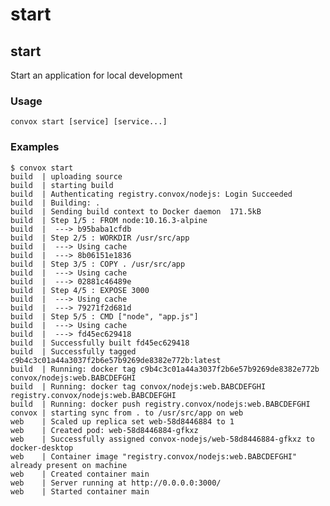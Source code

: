 # start

## start

Start an application for local development

### Usage

    convox start [service] [service...]

### Examples

    $ convox start
    build  | uploading source
    build  | starting build
    build  | Authenticating registry.convox/nodejs: Login Succeeded
    build  | Building: .
    build  | Sending build context to Docker daemon  171.5kB
    build  | Step 1/5 : FROM node:10.16.3-alpine
    build  |  ---> b95baba1cfdb
    build  | Step 2/5 : WORKDIR /usr/src/app
    build  |  ---> Using cache
    build  |  ---> 8b06151e1836
    build  | Step 3/5 : COPY . /usr/src/app
    build  |  ---> Using cache
    build  |  ---> 02881c46489e
    build  | Step 4/5 : EXPOSE 3000
    build  |  ---> Using cache
    build  |  ---> 79271f2d681d
    build  | Step 5/5 : CMD ["node", "app.js"]
    build  |  ---> Using cache
    build  |  ---> fd45ec629418
    build  | Successfully built fd45ec629418
    build  | Successfully tagged c9b4c3c01a44a3037f2b6e57b9269de8382e772b:latest
    build  | Running: docker tag c9b4c3c01a44a3037f2b6e57b9269de8382e772b convox/nodejs:web.BABCDEFGHI
    build  | Running: docker tag convox/nodejs:web.BABCDEFGHI registry.convox/nodejs:web.BABCDEFGHI
    build  | Running: docker push registry.convox/nodejs:web.BABCDEFGHI
    convox | starting sync from . to /usr/src/app on web
    web    | Scaled up replica set web-58d8446884 to 1
    web    | Created pod: web-58d8446884-gfkxz
    web    | Successfully assigned convox-nodejs/web-58d8446884-gfkxz to docker-desktop
    web    | Container image "registry.convox/nodejs:web.BABCDEFGHI" already present on machine
    web    | Created container main
    web    | Server running at http://0.0.0.0:3000/
    web    | Started container main


